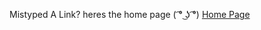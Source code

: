 Mistyped A Link? heres the home page ( ͡° ͜ʖ ͡°) <a href="https://quadsYT.github.io">Home Page</a><br />
